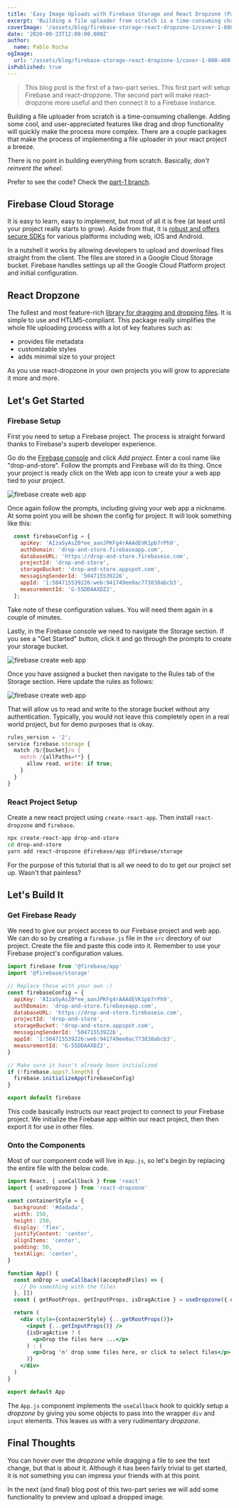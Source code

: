 ```yaml
---
title: 'Easy Image Uploads with Firebase Storage and React Dropzone (Part 1)'
excerpt: 'Building a file uploader from scratch is a time-consuming challenge. There are a couple packages that make the process of implementing a file uploader in your react project a breeze.'
coverImage: '/assets/blog/firebase-storage-react-dropzone-1/cover-1-800-400.jpg'
date: '2020-09-23T12:00:00.000Z'
author:
  name: Pablo Rocha
ogImage:
  url: '/assets/blog/firebase-storage-react-dropzone-1/cover-1-800-400.jpg'
isPublished: true
---
```

> This blog post is the first of a two-part series. This first part will setup Firebase and react-dropzone. The second part will make react-dropzone more useful and then connect it to a Firebase instance.

Building a file uploader from scratch is a time-consuming challenge. Adding some cool, and user-appreciated features like drag and drop functionality will quickly make the process more complex. There are a couple packages that make the process of implementing a file uploader in your react project a breeze.

There is no point in building everything from scratch. Basically, *don't reinvent the wheel*.

Prefer to see the code? Check the [part-1 branch](https://github.com/joserocha3/firebase-storage-react-dropzone/tree/part-1).

## Firebase Cloud Storage

It is easy to learn, easy to implement, but most of all it is free (at least until your project really starts to grow). Aside from that, it is [robust and offers secure SDKs](https://firebase.google.com/docs/storage) for various platforms including web, iOS and Android.

In a nutshell it works by allowing developers to upload and download files straight from the client. The files are stored in a Google Cloud Storage bucket. Firebase handles settings up all the Google Cloud Platform project and initial configuration.

## React Dropzone

The fullest and most feature-rich [library for dragging and dropping files](https://react-dropzone.netlify.app). It is simple to use and HTLM5-compliant. This package really simplifies the whole file uploading process with a lot of key features such as:

- provides file metadata
- customizable styles
- adds minimal size to your project

As you use react-dropzone in your own projects you will grow to appreciate it more and more.

## Let's Get Started

### Firebase Setup

First you need to setup a Firebase project. The process is straight forward thanks to Firebase's superb developer experience. 

Go do the [Firebase console](https://console.firebase.google.com/u/0/) and click _Add project_. Enter a cool name like "drop-and-store". Follow the prompts and Firebase will do its thing. Once your project is ready click on the Web app icon to create your a web app tied to your project.

![firebase create web app](/assets/blog/firebase-storage-react-dropzone-1/firebase-create-web-app.png)

Once again follow the prompts, including giving your web app a nickname. At some point you will be shown the config for project. It will look something like this:

```jsx
  const firebaseConfig = {
    apiKey: 'AIzaSyAsZ0*ee_aanJPKFg4rAAAdEVK1pb7rPh9',
    authDomain: 'drop-and-store.firebaseapp.com',
    databaseURL: 'https://drop-and-store.firebaseio.com',
    projectId: 'drop-and-store',
    storageBucket: 'drop-and-store.appspot.com',
    messagingSenderId: '504715539226',
    appId: '1:504715539226:web:941749ee0ac773838abcb3',
    measurementId: 'G-55DDAAXDZ2',
  };
```

Take note of these configuration values. You will need them again in a couple of minutes.

Lastly, in the Firebase console we need to navigate the Storage section. If you see a "Get Started" button, click it and go through the prompts to create your storage bucket.

![firebase create web app](/assets/blog/firebase-storage-react-dropzone-1/firebase-menu-storage.png)

Once you have assigned a bucket then navigate to the Rules tab of the Storage section. Here update the rules as follows:

![firebase create web app](/assets/blog/firebase-storage-react-dropzone-1/firebase-rules.png)

That will allow us to read and write to the storage bucket without any authentication. Typically, you would not leave this completely open in a real world project, but for demo purposes that is okay.

```js
rules_version = '2';
service firebase.storage {
  match /b/{bucket}/o {
    match /{allPaths=**} {
      allow read, write: if true;
    }
  }
}
```

### React Project Setup

Create a new react project using `create-react-app`. Then install `react-dropzone` and `firebase`.

```bash
npx create-react-app drop-and-store
cd drop-and-store
yarn add react-dropzone @firebase/app @firebase/storage
```

For the purpose of this tutorial that is all we need to do to get our project set up. Wasn't that painless?

## Let's Build It

### Get Firebase Ready

We need to give our project access to our Firebase project and web app. We can do so by creating a `firebase.js` file in the `src` directory of our project. Create the file and paste this code into it. Remember to use your Firebase project's configuration values.

```jsx
import firebase from '@firebase/app'
import '@firebase/storage'

// Replace these with your own :)
const firebaseConfig = {
  apiKey: 'AIzaSyAsZ0*ee_aanJPKFg4rAAAdEVK1pb7rPh9',
  authDomain: 'drop-and-store.firebaseapp.com',
  databaseURL: 'https://drop-and-store.firebaseio.com',
  projectId: 'drop-and-store',
  storageBucket: 'drop-and-store.appspot.com',
  messagingSenderId: '504715539226',
  appId: '1:504715539226:web:941749ee0ac773838abcb3',
  measurementId: 'G-55DDAAXDZ2',
}

// Make sure it hasn't already been initialized
if (!firebase.apps?.length) {
  firebase.initializeApp(firebaseConfig)
}

export default firebase
```

This code basically instructs our react project to connect to _your_ Firebase project. We initialize the Firebase app within our react project, then then export it for use in other files.

### Onto the Components

Most of our component code will live in `App.js`, so let's begin by replacing the entire file with the below code.

```jsx
import React, { useCallback } from 'react'
import { useDropzone } from 'react-dropzone'

const containerStyle = {
  background: '#dadada',
  width: 250,
  height: 250,
  display: 'flex',
  justifyContent: 'center',
  alignItems: 'center',
  padding: 50,
  textAlign: 'center',
}

function App() {
  const onDrop = useCallback((acceptedFiles) => {
    // Do something with the files
  }, [])
  const { getRootProps, getInputProps, isDragActive } = useDropzone({ onDrop })

  return (
    <div style={containerStyle} {...getRootProps()}>
      <input {...getInputProps()} />
      {isDragActive ? (
        <p>Drop the files here ...</p>
      ) : (
        <p>Drag 'n' drop some files here, or click to select files</p>
      )}
    </div>
  )
}

export default App
```

The `App.js` component implements the `useCallback` hook to quickly setup a _dropzone_ by giving you some objects to pass into the wrapper `div` and `input` elements. This leaves us with a very rudimentary _dropzone_.

## Final Thoughts

You can hover over the _dropzone_ while dragging a file to see the text change, but that is about it. Although it has been fairly trivial to get started, it is not something you can impress your friends with at this point.

In the next (and final) blog post of this two-part series we will add some functionality to preview and upload a dropped image.